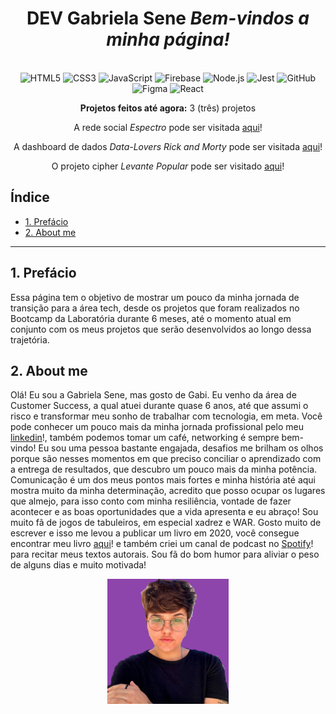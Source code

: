 <div align="center">

  # **DEV Gabriela Sene** _Bem-vindos a minha página!_
  
  <br>

  <img src="https://cdn.jsdelivr.net/gh/devicons/devicon/icons/html5/html5-original.svg" alt="HTML5" style="height: 40px;"/>
  <img src="https://cdn.jsdelivr.net/gh/devicons/devicon/icons/css3/css3-original.svg" alt="CSS3" style="height: 40px;"/>
  <img src="https://cdn.jsdelivr.net/gh/devicons/devicon/icons/javascript/javascript-original.svg" alt="JavaScript" style="height: 40px;"/>
  <img src="https://cdn.jsdelivr.net/gh/devicons/devicon/icons/firebase/firebase-plain.svg" alt="Firebase" style="height: 40px;"/>
  <img src="https://cdn.jsdelivr.net/gh/devicons/devicon/icons/nodejs/nodejs-plain.svg" alt="Node.js" style="height: 40px;"/>
  <img src="https://cdn.jsdelivr.net/gh/devicons/devicon/icons/jest/jest-plain.svg" alt="Jest" style="height: 40px;"/> 
  <img src="https://cdn.jsdelivr.net/gh/devicons/devicon/icons/github/github-original.svg" alt="GitHub" style="height: 40px;"/> 
  <img src="https://cdn.jsdelivr.net/gh/devicons/devicon/icons/figma/figma-original.svg" alt="Figma" style="height: 40px;"/>
  <img src="https://cdn.jsdelivr.net/npm/simple-icons@7.19.0/icons/react.svg" alt="React" style="height: 40px;"/>

  <br>

  **Projetos feitos até agora:** 3 (três) projetos
    
  A rede social *Espectro* pode ser visitada [aqui](https://devgabrielasene.github.io/espectro/)!

  A dashboard de dados *Data-Lovers Rick and Morty* pode ser visitada [aqui](https://devgabrielasene.github.io/data-lovers/)!

  O projeto cipher *Levante Popular* pode ser visitado [aqui](https://devgabrielasene.github.io/cipher-gabriela/)!
</div>

## Índice

* [1. Prefácio](#1-prefácio)
* [2. About me](#2-about-me)
***

## 1. Prefácio
Essa página tem o objetivo de mostrar um pouco da minha jornada de transição para a área tech, desde os projetos que foram realizados no Bootcamp da Laboratória durante 6 meses, até o momento atual em conjunto com os meus projetos que serão desenvolvidos ao longo dessa trajetória.

## 2. About me

Olá! Eu sou a Gabriela Sene, mas gosto de Gabi. Eu venho da área de Customer Success, a qual atuei durante quase 6 anos, até que assumi o risco e transformar meu sonho de trabalhar com tecnologia, em meta. Você pode conhecer um pouco mais da minha jornada profissional pelo meu [linkedin](https://www.linkedin.com/in/gabriela-sene/)!, também podemos tomar um café, networking é sempre bem-vindo! Eu sou uma pessoa bastante engajada, desafios me brilham os olhos porque são nesses momentos em que preciso conciliar o aprendizado com a entrega de resultados, que descubro um pouco mais da minha potência. Comunicação é um dos meus pontos mais fortes e minha história até aqui mostra muito da minha determinação, acredito que posso ocupar os lugares que almejo, para isso conto com minha resiliência, vontade de fazer acontecer e as boas oportunidades que a vida apresenta e eu abraço! Sou muito fã de jogos de tabuleiros, em especial xadrez e WAR. Gosto muito de escrever e isso me levou a publicar um livro em 2020, você consegue encontrar meu livro [aqui](https://www.editoragataria.com.br/minhas-aguas-tambem-sao-nossas-de-gabriela-sene/p)! e também criei um canal de podcast no [Spotify](https://open.spotify.com/show/4lvalSvVRUfH0o2MzssdjB)! para recitar meus textos autorais. Sou fã do bom humor para aliviar o peso de alguns dias e muito motivada! 


<div align='center'>
  <img alt="icon" src='src/imagens/gabiperfil.jpeg' style='height: 200px;' class='icon'><br/><br/>
</div>


